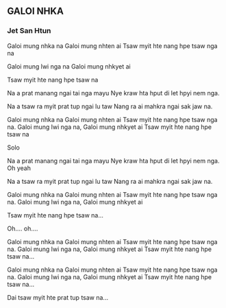 ## GALOI NHKA

### Jet San Htun

Galoi mung nhka na
Galoi mung nhten ai
Tsaw myit hte nang hpe tsaw nga na

Galoi mung lwi nga na
Galoi mung nhkyet ai

Tsaw myit hte nang hpe tsaw na

Na a prat manang ngai tai nga mayu
Nye kraw hta hput di let hpyi nem nga.

Na a tsaw ra myit prat tup ngai lu taw
Nang ra ai mahkra ngai sak jaw na.

Galoi mung nhka na
Galoi mung nhten ai
Tsaw myit hte nang hpe tsaw nga na.
Galoi mung lwi nga na,
Galoi mung nhkyet ai
Tsaw myit hte nang hpe tsaw na

Solo

Na a prat manang ngai tai nga mayu
Nye kraw hta hput di let hpyi nem nga.
Oh yeah

Na a tsaw ra myit prat tup ngai lu taw
Nang ra ai mahkra ngai sak jaw na.

Galoi mung nhka na
Galoi mung nhten ai
Tsaw myit hte nang hpe tsaw nga na.
Galoi mung lwi nga na,
Galoi mung nhkyet ai

Tsaw myit hte nang hpe tsaw na...

Oh.... oh....

Galoi mung nhka na
Galoi mung nhten ai
Tsaw myit hte nang hpe tsaw nga na.
Galoi mung lwi nga na,
Galoi mung nhkyet ai
Tsaw myit hte nang hpe tsaw na...

Galoi mung nhka na
Galoi mung nhten ai
Tsaw myit hte nang hpe tsaw nga na.
Galoi mung lwi nga na,
Galoi mung nhkyet ai
Tsaw myit hte nang hpe tsaw na...

Dai tsaw myit hte prat tup tsaw na...
